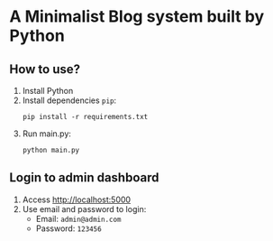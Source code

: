 # A Minimalist Blog system built by Python

## How to use?
1. Install Python
2. Install dependencies `pip`:
    ```shell
    pip install -r requirements.txt
    ```
3. Run main.py:
    ```shell
    python main.py
    ```

## Login to admin dashboard
1. Access [http://localhost:5000](http://localhost:5000)
2. Use email and password to login:
   - Email: `admin@admin.com`
   - Password: `123456`
